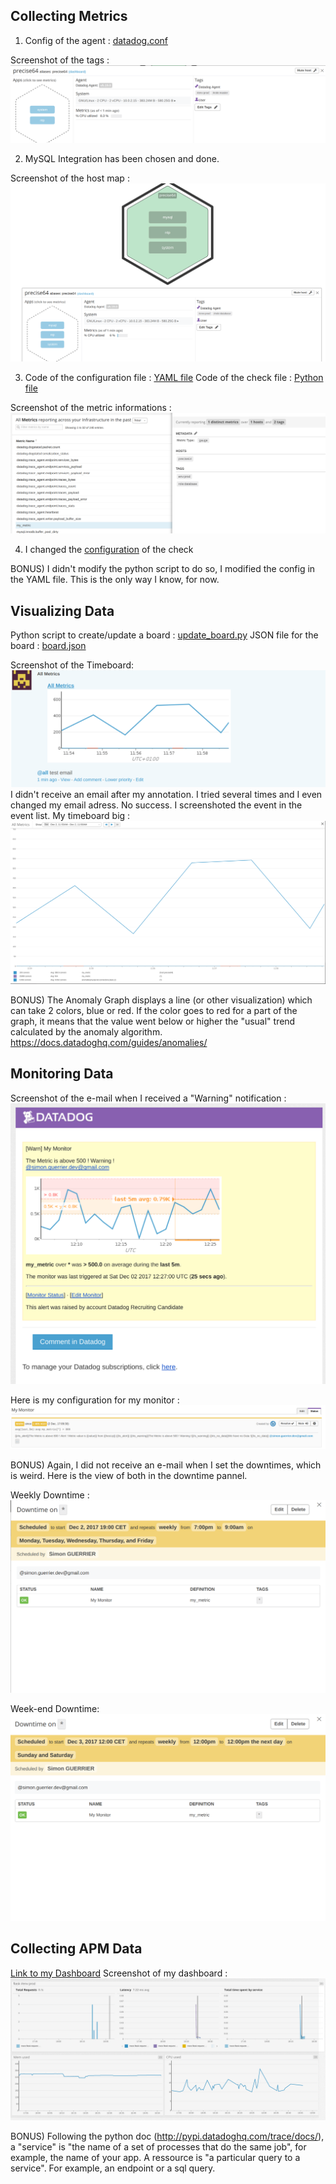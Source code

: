 ## Collecting Metrics
1) Config of the agent : [datadog.conf](dd-agent/datadog.conf)

Screenshot of the tags : ![alt text](screenshots/tags.png "Tags")

2) MySQL Integration has been chosen and done.

Screenshot of the host map : ![alt text](screenshots/host_map_sql.png "Host Map")

3) Code of the configuration file : [YAML file](dd-agent/conf.d/my_check.yaml)
Code of the check file : [Python file](dd-agent/checks.d/my_check.py)

Screenshot of the metric informations : ![alt text](screenshots/my_metric_definition.png "my_metric")

4) I changed the [configuration](dd-agent/conf.d/my_check.yaml) of the check

BONUS) I didn't modify the python script to do so, I modified the config in the YAML file. This is the only way I know, for now.

## Visualizing Data
Python script to create/update a board : [update_board.py](./update_board.py)
JSON file for the board : [board.json](./board.json)

Screenshot of the Timeboard:
![alt text](screenshots/my_timeboard.png "my timeboard")
I didn't receive an email after my annotation. I tried several times and I even changed my email adress. No success. I screenshoted the event in the event list.
My timeboard big : ![alt text](screenshots/my_timeboard_big.png "my timeboard big")

BONUS) The Anomaly Graph displays a line (or other visualization) which can take 2 colors, blue or red. If the color goes to red for a part of the graph, it means that the value went below or higher the "usual" trend calculated by the anomaly algorithm. https://docs.datadoghq.com/guides/anomalies/ 

## Monitoring Data
Screenshot of the e-mail when I received a "Warning" notification :
![alt text](screenshots/email_my_monitor.png "warning notification")

Here is my configuration for my monitor :
![alt text](screenshots/my_monitor_conf.png "warning notification")

BONUS) Again, I did not receive an e-mail when I set the downtimes, which is weird.
Here is the view of both in the downtime pannel.

Weekly Downtime :
![alt text](screenshots/weekly_downtime.png "warning notification")

Week-end Downtime:
![alt text](screenshots/weekend_downtime.png "warning notification")

## Collecting APM Data
[Link to my Dashboard](https://p.datadoghq.com/sb/b1131d66e-41a43718b5)
Screenshot of my dashboard :
![alt text](screenshots/apm_infra_board.png "warning notification")

BONUS) Following the python doc (http://pypi.datadoghq.com/trace/docs/), a "service" is "the name of a set of processes that do the same job", for example, the name of your app.
A ressource is "a particular query to a service". For example, an endpoint or a sql query.
